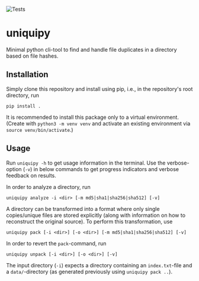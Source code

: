 ![Tests](https://github.com/RichtersFinger/uniquipy/actions/workflows/tests.yml/badge.svg?branch=main)

# uniquipy
Minimal python cli-tool to find and handle file duplicates in a directory based on file hashes.

## Installation
Simply clone this repository and install using pip, i.e., in the repository's root directory, run
```
pip install .
```
It is recommended to install this package only to a virtual environment. (Create with `python3 -m venv venv` and activate an existing environment via `source venv/bin/activate`.)

## Usage
Run `uniquipy -h` to get usage information in the terminal. Use the verbose-option (`-v`) in below commands to get progress indicators and verbose feedback on results.

In order to analyze a directory, run
```
uniquipy analyze -i <dir> [-m md5|sha1|sha256|sha512] [-v]
```

A directory can be transformed into a format where only single copies/unique files are stored explicitly (along with information on how to reconstruct the original source). To perform this transformation, use
```
uniquipy pack [-i <dir>] [-o <dir>] [-m md5|sha1|sha256|sha512] [-v]
```

In order to revert the `pack`-command, run
```
uniquipy unpack [-i <dir>] [-o <dir>] [-v]
```
The input directory (`-i`) expects a directory containing an `index.txt`-file and a `data/`-directory (as generated previously using `uniquipy pack ..`).
